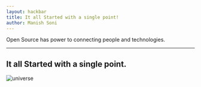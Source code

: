 ```yaml
---
layout: hackbar
title: It all Started with a single point!
author: Manish Soni
---
```


Open Source has power to connecting people and technologies.

---

## It all Started with a single point.

![universe]({{site.baseurl}}/assets/images/Manish_Soni.jpg)
